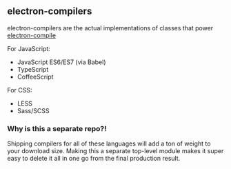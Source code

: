 ## electron-compilers

electron-compilers are the actual implementations of classes that power
[electron-compile](https://github.com/paulcbetts/electron-compile)

For JavaScript:

* JavaScript ES6/ES7 (via Babel)
* TypeScript
* CoffeeScript

For CSS:

* LESS
* Sass/SCSS

### Why is this a separate repo?!

Shipping compilers for all of these languages will add a ton of weight to your
download size. Making this a separate top-level module makes it super easy to
delete it all in one go from the final production result.
